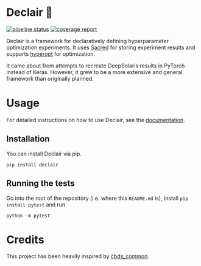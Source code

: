 # Declair :cake:
[![pipeline status](https://gitlab.com/k-cybulski/declair/badges/master/pipeline.svg)](https://gitlab.com/k-cybulski/declair/-/commits/master)
[![coverage report](https://gitlab.com/k-cybulski/declair/badges/master/coverage.svg)](https://gitlab.com/k-cybulski/declair/-/commits/master)

Declair is a framework for declaratively defining hyperparameter optimization experiments. It uses [Sacred](https://github.com/IDSIA/sacred) for storing experiment results and supports [hyperopt](https://github.com/hyperopt/hyperopt) for optimization.

It came about from attempts to recreate DeepSolaris results in PyTorch instead of Keras. However, it grew to be a more extensive and general framework than originally planned.

# Usage
For detailed instructions on how to use Declair, see the [documentation](https://k-cybulski.gitlab.io/declair/).

## Installation
You can install Declair via pip.
```
pip install declair
```

## Running the tests
Go into the root of the repository (i.e. where this `README.md` is), install `pip install pytest` and run
```
python -m pytest
```

# Credits
This project has been heavily inspired by [cbds_common](https://gitlab.com/CBDS/cbds_common).
